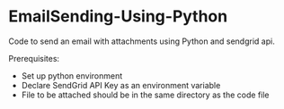 # EmailSending-Using-Python


Code to send an email with attachments using Python and sendgrid api.

Prerequisites:
<ul>
  <li>Set up python environment</li>
  <li>Declare SendGrid API Key as an environment variable</li>
  <li>File to be attached should be in the same directory as the code file</li>
    
</ul>
